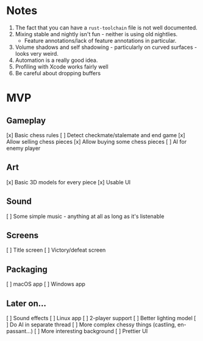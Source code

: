 Notes
===

1.  The fact that you can have a `rust-toolchain` file is not well documented.
2.  Mixing stable and nightly isn't fun - neither is using old nightlies.
    -   Feature annotations/lack of feature annotations in particular.
3.  Volume shadows and self shadowing - particularly on curved surfaces - looks very weird.
4.  Automation is a really good idea.
5.  Profiling with Xcode works fairly well
6.  Be careful about dropping buffers


MVP
===

## Gameplay
[x] Basic chess rules
[ ] Detect checkmate/stalemate and end game
[x] Allow selling chess pieces
[x] Allow buying some chess pieces
[ ] AI for enemy player

## Art
[x] Basic 3D models for every piece
[x] Usable UI

## Sound
[ ] Some simple music - anything at all as long as it's listenable

## Screens
[ ] Title screen
[ ] Victory/defeat screen

## Packaging
[ ] macOS app
[ ] Windows app

## Later on...
[ ] Sound effects
[ ] Linux app
[ ] 2-player support
[ ] Better lighting model
[ ] Do AI in separate thread
[ ] More complex chessy things (castling, en-passant...)
[ ] More interesting background
[ ] Prettier UI
